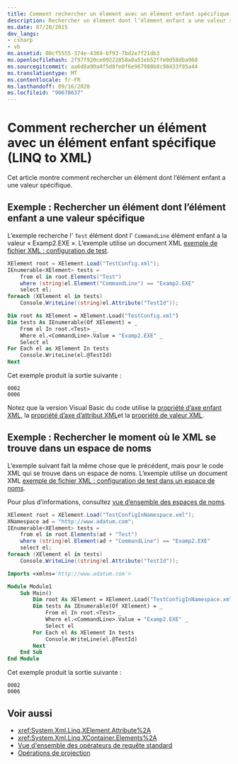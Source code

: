 ```yaml
---
title: Comment rechercher un élément avec un élément enfant spécifique-LINQ to XML
description: Rechercher un élément dont l’élément enfant a une valeur spécifique
ms.date: 07/20/2015
dev_langs:
- csharp
- vb
ms.assetid: 00cf5555-374e-4369-bf93-7bd2e7f21db3
ms.openlocfilehash: 2f97f920ce09222858a0a51eb52ffe0d58dba960
ms.sourcegitcommit: aa6d8a90a4f5d8fe0f6e967980b8c98433f05a44
ms.translationtype: MT
ms.contentlocale: fr-FR
ms.lasthandoff: 09/16/2020
ms.locfileid: "90678637"
---
```

# <a name="how-to-find-an-element-with-a-specific-child-element-linq-to-xml"></a>Comment rechercher un élément avec un élément enfant spécifique (LINQ to XML)

Cet article montre comment rechercher un élément dont l’élément enfant a une valeur spécifique.

## <a name="example-find-an-element-whose-child-element-has-a-specific-value"></a>Exemple : Rechercher un élément dont l’élément enfant a une valeur spécifique

L’exemple recherche l' `Test` élément dont l' `CommandLine` élément enfant a la valeur « Examp2.EXE ». L’exemple utilise un document XML [exemple de fichier XML : configuration de test](sample-xml-file-test-configuration.md).

```csharp
XElement root = XElement.Load("TestConfig.xml");
IEnumerable<XElement> tests =
    from el in root.Elements("Test")
    where (string)el.Element("CommandLine") == "Examp2.EXE"
    select el;
foreach (XElement el in tests)
    Console.WriteLine((string)el.Attribute("TestId"));
```

```vb
Dim root As XElement = XElement.Load("TestConfig.xml")
Dim tests As IEnumerable(Of XElement) = _
    From el In root.<Test> _
    Where el.<CommandLine>.Value = "Examp2.EXE" _
    Select el
For Each el as XElement In tests
    Console.WriteLine(el.@TestId)
Next
```

Cet exemple produit la sortie suivante :

```output
0002
0006
```

Notez que la version Visual Basic du code utilise la [propriété d’axe enfant XML](../../visual-basic/language-reference/xml-axis/xml-child-axis-property.md), la [propriété d’axe d’attribut XML](../../visual-basic/language-reference/xml-axis/xml-attribute-axis-property.md)et la [propriété de valeur XML](../../visual-basic/language-reference/xml-axis/xml-value-property.md).

## <a name="example-find-when-the-xml-is-in-a-namespace"></a>Exemple : Rechercher le moment où le XML se trouve dans un espace de noms

L’exemple suivant fait la même chose que le précédent, mais pour le code XML qui se trouve dans un espace de noms. L’exemple utilise un document XML [exemple de fichier XML : configuration de test dans un espace de noms](sample-xml-file-test-configuration-namespace.md).

Pour plus d’informations, consultez [vue d’ensemble des espaces de noms](namespaces-overview.md).

```csharp
XElement root = XElement.Load("TestConfigInNamespace.xml");
XNamespace ad = "http://www.adatum.com";
IEnumerable<XElement> tests =
    from el in root.Elements(ad + "Test")
    where (string)el.Element(ad + "CommandLine") == "Examp2.EXE"
    select el;
foreach (XElement el in tests)
    Console.WriteLine((string)el.Attribute("TestId"));
```

```vb
Imports <xmlns='http://www.adatum.com'>

Module Module1
    Sub Main()
        Dim root As XElement = XElement.Load("TestConfigInNamespace.xml")
        Dim tests As IEnumerable(Of XElement) = _
            From el In root.<Test> _
            Where el.<CommandLine>.Value = "Examp2.EXE" _
            Select el
        For Each el As XElement In tests
            Console.WriteLine(el.@TestId)
        Next
    End Sub
End Module
```

Cet exemple produit la sortie suivante :

```output
0002
0006
```

## <a name="see-also"></a>Voir aussi

- <xref:System.Xml.Linq.XElement.Attribute%2A>
- <xref:System.Xml.Linq.XContainer.Elements%2A>
- [Vue d'ensemble des opérateurs de requête standard](../../csharp/programming-guide/concepts/linq/standard-query-operators-overview.md)
- [Opérations de projection](../../csharp/programming-guide/concepts/linq/projection-operations.md)
